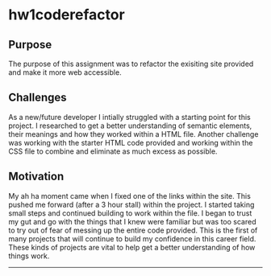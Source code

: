 # hw1coderefactor

## Purpose
The purpose of this assignment was to refactor the exisiting site provided and make it more web accessible.

## Challenges
As a new/future developer I intially struggled with a starting point for this project. I researched to get a better understanding of semantic elements, their meanings and how they worked within a HTML file. Another challenge was working with the starter HTML code provided and working within the CSS file to combine and eliminate as much excess as possible.

## Motivation
My ah ha moment came when I fixed one of the links within the site. This pushed me forward (after a 3 hour stall) within the project. I started taking small steps and continued building to work within the file. I began to trust my gut and go with the things that I knew were familiar but was too scared to try out of fear of messing up the entire code provided. This is the first of many projects that will continue to build my confidence in this career field. These kinds of projects are vital to help get a better understanding of how things work.

---


